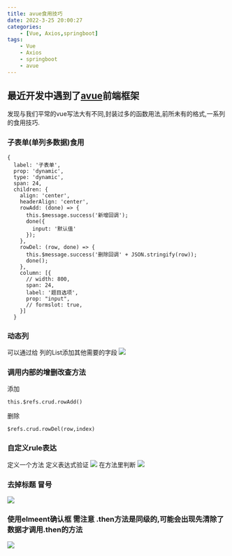 ```yaml
---
title: avue食用技巧
date: 2022-3-25 20:00:27
categories:
    - [Vue, Axios,springboot]
tags:
    - Vue
    - Axios
    - springboot
    - avue
---
```


## 最近开发中遇到了[avue](https://avuejs.com/)前端框架
发现与我们平常的vue写法大有不同,封装过多的函数用法,前所未有的格式,一系列的食用技巧.
### 子表单(单列多数据)食用
```
{
  label: '子表单',
  prop: 'dynamic',
  type: 'dynamic',
  span: 24,
  children: {
    align: 'center',
    headerAlign: 'center',
    rowAdd: (done) => {
      this.$message.success('新增回调');
      done({
        input: '默认值'
      });
    },
    rowDel: (row, done) => {
      this.$message.success('删除回调' + JSON.stringify(row));
      done();
    },
    column: [{
      // width: 800,
      span: 24,
      label: '题目选项',
      prop: "input",
      // formslot: true,
    }]
  }
```
### 动态列
可以通过给 列的List添加其他需要的字段
![](https://cdn.jsdelivr.net/gh/chrelyonly/cdn-speed@master//img/202203252005096.png)
### 调用内部的增删改查方法
添加
```
this.$refs.crud.rowAdd()
```
删除
```
$refs.crud.rowDel(row,index)
```

### 自定义rule表达
定义一个方法 定义表达式验证
![](https://cdn.jsdelivr.net/gh/chrelyonly/cdn-speed@master//img/202203291550239.png)
在方法里判断
![](https://cdn.jsdelivr.net/gh/chrelyonly/cdn-speed@master//img/202203291551554.png)

### 去掉标题 冒号
![](https://cdn.jsdelivr.net/gh/chrelyonly/cdn-speed@master//img/202204040901535.png)

### 使用elmeent确认框 需注意 .then方法是同级的,可能会出现先清除了数据才调用.then的方法
![](https://cdn.jsdelivr.net/gh/chrelyonly/cdn-speed@master//img/202204062018036.png)